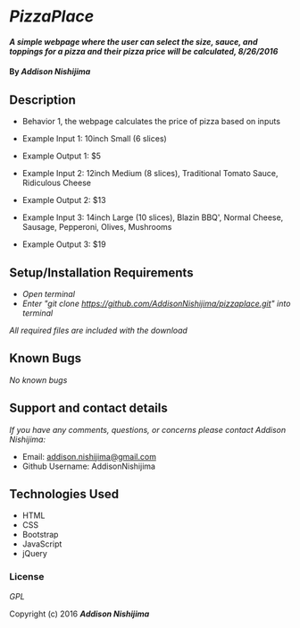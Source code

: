 # _PizzaPlace_

#### _A simple webpage where the user can select the size, sauce, and toppings for a pizza and their pizza price will be calculated, 8/26/2016_

#### By _**Addison Nishijima**_

## Description

* Behavior 1, the webpage calculates the price of pizza based on inputs
* Example Input 1: 10inch Small (6 slices)
* Example Output 1: $5

* Example Input 2: 12inch Medium (8 slices), Traditional Tomato Sauce, Ridiculous Cheese
* Example Output 2: $13

* Example Input 3: 14inch Large (10 slices), Blazin BBQ', Normal Cheese, Sausage, Pepperoni, Olives, Mushrooms
* Example Output 3: $19

## Setup/Installation Requirements

* _Open terminal_
* _Enter "git clone https://github.com/AddisonNishijima/pizzaplace.git" into terminal_

_All required files are included with the download_

## Known Bugs

_No known bugs_

## Support and contact details

_If you have any comments, questions, or concerns please contact Addison Nishijima:_

* Email: addison.nishijima@gmail.com
* Github Username: AddisonNishijima

## Technologies Used

* HTML
* CSS
* Bootstrap
* JavaScript
* jQuery

### License

*GPL*

Copyright (c) 2016 **_Addison Nishijima_**
